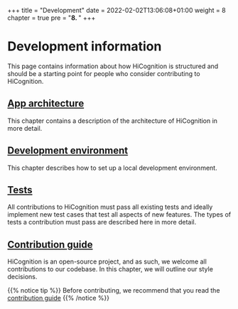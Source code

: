 +++
title = "Development"
date = 2022-02-02T13:06:08+01:00
weight = 8
chapter = true
pre = "<b>8. </b>"
+++

# Development information

This page contains information about how HiCognition is structured and should be a starting point for people who consider contributing to HiCognition.

## [App architecture](/docs/development/development_info/)
This chapter contains a description of the architecture of HiCognition in more detail.
## [Development environment](/docs/development/dev_env/)
This chapter describes how to set up a local development environment.
## [Tests](/docs/development/tests)
All contributions to HiCognition must pass all existing tests and ideally implement new test cases that test all aspects of new features. The types of tests a contribution must pass are described here in more detail.
## [Contribution guide](/docs/development/cont_guide)
HiCognition is an open-source project, and as such, we welcome all contributions to our codebase. In this chapter, we will outline our style decisions.


{{% notice tip %}}
Before contributing, we recommend that you read the [contribution guide](/docs/development/cont_guide)
{{% /notice %}}